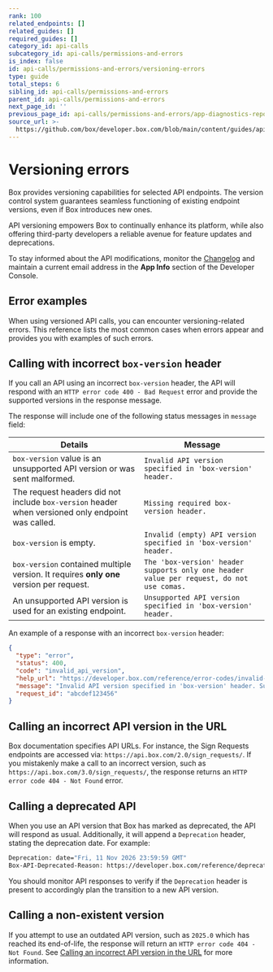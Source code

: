 ```yaml
---
rank: 100
related_endpoints: []
related_guides: []
required_guides: []
category_id: api-calls
subcategory_id: api-calls/permissions-and-errors
is_index: false
id: api-calls/permissions-and-errors/versioning-errors
type: guide
total_steps: 6
sibling_id: api-calls/permissions-and-errors
parent_id: api-calls/permissions-and-errors
next_page_id: ''
previous_page_id: api-calls/permissions-and-errors/app-diagnostics-report
source_url: >-
  https://github.com/box/developer.box.com/blob/main/content/guides/api-calls/permissions-and-errors/versioning-errors.md
---
```

# Versioning errors

Box provides versioning capabilities for selected API endpoints. The version control system guarantees seamless functioning of existing endpoint versions, even if Box introduces new ones.

API versioning empowers Box to continually enhance its platform, while also offering third-party developers a reliable avenue for feature updates and deprecations.

To stay informed about the API modifications, monitor the [Changelog](https://developer.box.com/changelog/) and maintain a current email address in the **App Info** section of the Developer Console.

## Error examples

When using versioned API calls, you can encounter versioning-related errors. This reference lists the most common cases when errors appear and provides you with examples of such errors.

## Calling with incorrect `box-version` header

If you call an API using an incorrect `box-version` header, the API will respond with an `HTTP error code 400 - Bad Request` error and provide the supported versions in the response message.

The response will include one of the following status messages in `message` field:

| Details                                                                                         | Message                                                                                       |
|-------------------------------------------------------------------------------------------------|-----------------------------------------------------------------------------------------------|
| `box-version` value is an unsupported API version or was sent malformed.                        | `Invalid API version specified in 'box-version' header.`                                      |
| The request headers did not include `box-version` header when versioned only endpoint was called. | `Missing required box-version header.`                                                        |
| `box-version` is empty.                                                                         | `Invalid (empty) API version specified in 'box-version' header.`                              |
| `box-version` contained multiple version. It requires **only one** version per request.         | `The 'box-version' header supports only one header value per request, do not use comas.` |
| An unsupported API version is used for an existing endpoint.                        | `Unsupported API version specified in 'box-version' header.`                                   |

An example of a response with an incorrect `box-version` header:

```json
{
  "type": "error",
  "status": 400,
  "code": "invalid_api_version",
  "help_url": "https://developer.box.com/reference/error-codes/invalid-api-version",
  "message": "Invalid API version specified in 'box-version' header. Supported API versions: [2024.0].",
  "request_id": "abcdef123456"
}
```

## Calling an incorrect API version in the URL

Box documentation specifies API URLs. For instance, the Sign Requests endpoints are accessed via: `https://api.box.com/2.0/sign_requests/`. If you mistakenly make a call to an incorrect version, such as `https://api.box.com/3.0/sign_requests/`, the response returns an `HTTP error code 404 - Not Found` error.

## Calling a deprecated API

When you use an API version that Box has marked as deprecated, the API will respond as usual. Additionally, it will append a `Deprecation` header, stating the deprecation date. For example:

```sh
Deprecation: date="Fri, 11 Nov 2026 23:59:59 GMT"
Box-API-Deprecated-Reason: https://developer.box.com/reference/deprecated
```

You should monitor API responses to verify if the `Deprecation` header is present to accordingly plan the transition to a new API version.

## Calling a non-existent version

If you attempt to use an outdated API version, such as `2025.0` which has reached its end-of-life, the response will return an `HTTP error code 404 - Not Found`. See [Calling an incorrect API version in the URL](#calling-an-incorrect-api-version-in-the-url) for more information.
